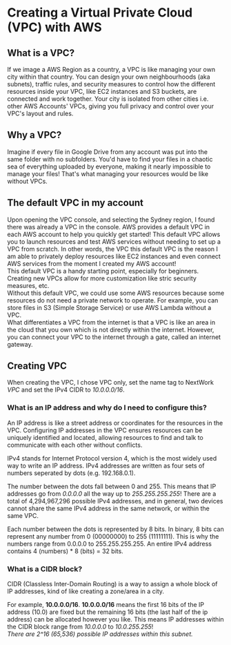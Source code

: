 # Creating a Virtual Private Cloud (VPC) with AWS

## What is a VPC?
If we image a AWS Region as a country, a VPC is like managing your own city within that country. You can design your own neighbourhoods (aka subnets), traffic rules, and security measures to control how the different resources inside your VPC, like EC2 instances and S3 buckets, are connected and work together. Your city is isolated from other cities i.e. other AWS Accounts' VPCs, giving you full privacy and control over your VPC's layout and rules.   

## Why a VPC?
Imagine if every file in Google Drive from any account was put into the same folder with no subfolders. You'd have to find your files in a chaotic sea of everything uploaded by everyone, making it nearly impossible to manage your files! That's what managing your resources would be like without VPCs.  

## The default VPC in my account
Upon opening the VPC console, and selecting the Sydney region, I found there was already a VPC in the console. AWS provides a default VPC in each AWS account to help you quickly get started! This default VPC allows you to launch resources and test AWS services without needing to set up a VPC from scratch. In other words, the VPC this default VPC is the reason I am able to privately deploy resources like EC2 instances and even connect AWS services from the moment I created my AWS account!  
This default VPC is a handy starting point, especially for beginners. Creating new VPCs allow for more customization like stric security measures, etc.  
Without this default VPC, we could use some AWS resources because some resources do not need a private network to operate. For example, you can store files in S3 (Simple Storage Service) or use AWS Lambda without a VPC.  
What differentiates a VPC from the internet is that a VPC is like an area in the cloud that you own which is not directly within the internet. However, you can connect your VPC to the internet through a gate, called an internet gateway.  

## Creating VPC
When creating the VPC, I chose VPC only, set the name tag to NextWork *VPC* and set the IPv4 CIDR to *10.0.0.0/16*.  

### What is an IP address and why do I need to configure this?
An IP address is like a street address or coordinates for the resources in the VPC. Configuring IP addresses in the VPC ensures resources can be uniquely identified and located, allowing resources to find and talk to communicate with each other without conflicts.  

IPv4 stands for Internet Protocol version 4, which is the most widely used way to write an IP address. IPv4 addresses are written as four sets of numbers seperated by dots (e.g. 192.168.0.1).  

The number between the dots fall between 0 and 255. This means that IP addresses go from *0.0.0.0* all the way up to *255.255.255.255*! There are a total of 4,294,967,296 possible IPv4 addresses, and in general, two devices cannot share the same IPv4 address in the same network, or within the same VPC.  

Each number between the dots is represented by 8 bits. In binary, 8 bits can represent any number from 0 (00000000) to 255 (11111111). This is why the numbers range from 0.0.0.0 to 255.255.255.255. An entire IPv4 address contains 4 (numbers) * 8 (bits) = 32 bits.

### What is a CIDR block?
CIDR (Classless Inter-Domain Routing) is a way to assign a whole block of IP addresses, kind of like creating a zone/area in a city.  

For example, **10.0.0.0/16**.
**10.0.0.0/16** means the first 16 bits of the IP address (10.0) are fixed but the remaining 16 bits (the last half of the ip address) can be allocated however you like. This means IP addresses within the CIDR block range from *10.0.0.0* to *10.0.255.255*!  
*There are 2^16 (65,536) possible IP addresses within this subnet.*  

